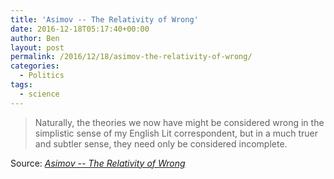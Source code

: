 ```yaml
---
title: 'Asimov -- The Relativity of Wrong'
date: 2016-12-18T05:17:40+00:00
author: Ben
layout: post
permalink: /2016/12/18/asimov-the-relativity-of-wrong/
categories:
  - Politics
tags:
  - science
---
```

> Naturally, the theories we now have might be considered wrong in the simplistic sense of my English Lit correspondent, but in a much truer and subtler sense, they need only be considered incomplete.

Source: _[Asimov -- The Relativity of Wrong](http://chem.tufts.edu/answersinscience/relativityofwrong.htm)_